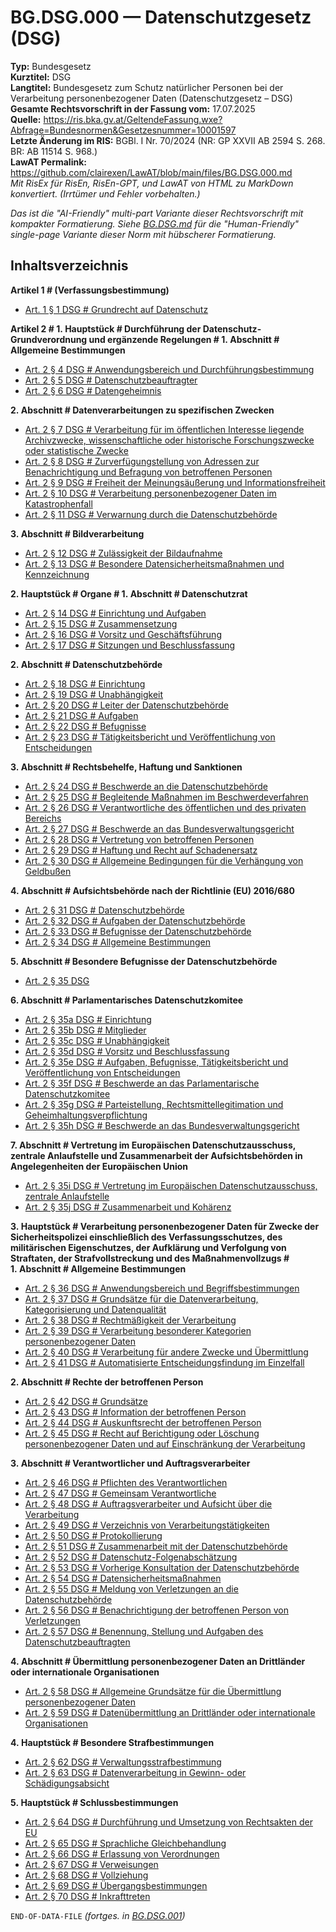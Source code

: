 # BG.DSG.000 — Datenschutzgesetz (DSG)
**Typ:** Bundesgesetz  
**Kurztitel:** DSG  
**Langtitel:** Bundesgesetz zum Schutz natürlicher Personen bei der Verarbeitung personenbezogener Daten (Datenschutzgesetz – DSG)  
**Gesamte Rechtsvorschrift in der Fassung vom:** 17.07.2025  
**Quelle:** https://ris.bka.gv.at/GeltendeFassung.wxe?Abfrage=Bundesnormen&Gesetzesnummer=10001597  
**Letzte Änderung im RIS:** BGBl. I Nr. 70/2024 (NR: GP XXVII AB 2594 S. 268. BR: AB 11514 S. 968.)  
**LawAT Permalink:** https://github.com/clairexen/LawAT/blob/main/files/BG.DSG.000.md  
*Mit RisEx für RisEn, RisEn-GPT, und LawAT von HTML zu MarkDown konvertiert. (Irrtümer und Fehler vorbehalten.)*

*Das ist die "AI-Friendly" multi-part Variante dieser Rechtsvorschrift mit kompakter Formatierung. Siehe [BG.DSG.md](BG.DSG.md) für die "Human-Friendly" single-page Variante dieser Norm mit hübscherer Formatierung.*

## Inhaltsverzeichnis

**Artikel 1 # (Verfassungsbestimmung)**  
* [Art. 1 § 1 DSG # Grundrecht auf Datenschutz](BG.DSG.001.md#art-1--1-dsg--grundrecht-auf-datenschutz)

**Artikel 2 # 1. Hauptstück # Durchführung der Datenschutz-Grundverordnung und ergänzende Regelungen # 1. Abschnitt # Allgemeine Bestimmungen**  
* [Art. 2 § 4 DSG # Anwendungsbereich und Durchführungsbestimmung](BG.DSG.001.md#art-2--4-dsg--anwendungsbereich-und-durchführungsbestimmung)  
* [Art. 2 § 5 DSG # Datenschutzbeauftragter](BG.DSG.001.md#art-2--5-dsg--datenschutzbeauftragter)  
* [Art. 2 § 6 DSG # Datengeheimnis](BG.DSG.001.md#art-2--6-dsg--datengeheimnis)

**2. Abschnitt # Datenverarbeitungen zu spezifischen Zwecken**  
* [Art. 2 § 7 DSG # Verarbeitung für im öffentlichen Interesse liegende Archivzwecke, wissenschaftliche oder historische Forschungszwecke oder statistische Zwecke](BG.DSG.002.md#art-2--7-dsg--verarbeitung-für-im-öffentlichen-interesse-liegende-archivzwecke-wissenschaftliche-oder-historische-forschungszwecke-oder-statistische-zwecke)  
* [Art. 2 § 8 DSG # Zurverfügungstellung von Adressen zur Benachrichtigung und Befragung von betroffenen Personen](BG.DSG.002.md#art-2--8-dsg--zurverfügungstellung-von-adressen-zur-benachrichtigung-und-befragung-von-betroffenen-personen)  
* [Art. 2 § 9 DSG # Freiheit der Meinungsäußerung und Informationsfreiheit](BG.DSG.002.md#art-2--9-dsg--freiheit-der-meinungsäußerung-und-informationsfreiheit)  
* [Art. 2 § 10 DSG # Verarbeitung personenbezogener Daten im Katastrophenfall](BG.DSG.002.md#art-2--10-dsg--verarbeitung-personenbezogener-daten-im-katastrophenfall)  
* [Art. 2 § 11 DSG # Verwarnung durch die Datenschutzbehörde](BG.DSG.002.md#art-2--11-dsg--verwarnung-durch-die-datenschutzbehörde)

**3. Abschnitt # Bildverarbeitung**  
* [Art. 2 § 12 DSG # Zulässigkeit der Bildaufnahme](BG.DSG.002.md#art-2--12-dsg--zulässigkeit-der-bildaufnahme)  
* [Art. 2 § 13 DSG # Besondere Datensicherheitsmaßnahmen und Kennzeichnung](BG.DSG.002.md#art-2--13-dsg--besondere-datensicherheitsmaßnahmen-und-kennzeichnung)

**2. Hauptstück # Organe # 1. Abschnitt # Datenschutzrat**  
* [Art. 2 § 14 DSG # Einrichtung und Aufgaben](BG.DSG.003.md#art-2--14-dsg--einrichtung-und-aufgaben)  
* [Art. 2 § 15 DSG # Zusammensetzung](BG.DSG.003.md#art-2--15-dsg--zusammensetzung)  
* [Art. 2 § 16 DSG # Vorsitz und Geschäftsführung](BG.DSG.003.md#art-2--16-dsg--vorsitz-und-geschäftsführung)  
* [Art. 2 § 17 DSG # Sitzungen und Beschlussfassung](BG.DSG.003.md#art-2--17-dsg--sitzungen-und-beschlussfassung)

**2. Abschnitt # Datenschutzbehörde**  
* [Art. 2 § 18 DSG # Einrichtung](BG.DSG.003.md#art-2--18-dsg--einrichtung)  
* [Art. 2 § 19 DSG # Unabhängigkeit](BG.DSG.003.md#art-2--19-dsg--unabhängigkeit)  
* [Art. 2 § 20 DSG # Leiter der Datenschutzbehörde](BG.DSG.003.md#art-2--20-dsg--leiter-der-datenschutzbehörde)  
* [Art. 2 § 21 DSG # Aufgaben](BG.DSG.003.md#art-2--21-dsg--aufgaben)  
* [Art. 2 § 22 DSG # Befugnisse](BG.DSG.003.md#art-2--22-dsg--befugnisse)  
* [Art. 2 § 23 DSG # Tätigkeitsbericht und Veröffentlichung von Entscheidungen](BG.DSG.003.md#art-2--23-dsg--tätigkeitsbericht-und-veröffentlichung-von-entscheidungen)

**3. Abschnitt # Rechtsbehelfe, Haftung und Sanktionen**  
* [Art. 2 § 24 DSG # Beschwerde an die Datenschutzbehörde](BG.DSG.004.md#art-2--24-dsg--beschwerde-an-die-datenschutzbehörde)  
* [Art. 2 § 25 DSG # Begleitende Maßnahmen im Beschwerdeverfahren](BG.DSG.004.md#art-2--25-dsg--begleitende-maßnahmen-im-beschwerdeverfahren)  
* [Art. 2 § 26 DSG # Verantwortliche des öffentlichen und des privaten Bereichs](BG.DSG.004.md#art-2--26-dsg--verantwortliche-des-öffentlichen-und-des-privaten-bereichs)  
* [Art. 2 § 27 DSG # Beschwerde an das Bundesverwaltungsgericht](BG.DSG.004.md#art-2--27-dsg--beschwerde-an-das-bundesverwaltungsgericht)  
* [Art. 2 § 28 DSG # Vertretung von betroffenen Personen](BG.DSG.004.md#art-2--28-dsg--vertretung-von-betroffenen-personen)  
* [Art. 2 § 29 DSG # Haftung und Recht auf Schadenersatz](BG.DSG.004.md#art-2--29-dsg--haftung-und-recht-auf-schadenersatz)  
* [Art. 2 § 30 DSG # Allgemeine Bedingungen für die Verhängung von Geldbußen](BG.DSG.004.md#art-2--30-dsg--allgemeine-bedingungen-für-die-verhängung-von-geldbußen)

**4. Abschnitt # Aufsichtsbehörde nach der Richtlinie (EU) 2016/680**  
* [Art. 2 § 31 DSG # Datenschutzbehörde](BG.DSG.004.md#art-2--31-dsg--datenschutzbehörde)  
* [Art. 2 § 32 DSG # Aufgaben der Datenschutzbehörde](BG.DSG.004.md#art-2--32-dsg--aufgaben-der-datenschutzbehörde)  
* [Art. 2 § 33 DSG # Befugnisse der Datenschutzbehörde](BG.DSG.004.md#art-2--33-dsg--befugnisse-der-datenschutzbehörde)  
* [Art. 2 § 34 DSG # Allgemeine Bestimmungen](BG.DSG.004.md#art-2--34-dsg--allgemeine-bestimmungen)

**5. Abschnitt # Besondere Befugnisse der Datenschutzbehörde**  
* [Art. 2 § 35 DSG](BG.DSG.004.md#art-2--35-dsg)

**6. Abschnitt # Parlamentarisches Datenschutzkomitee**  
* [Art. 2 § 35a DSG # Einrichtung](BG.DSG.005.md#art-2--35a-dsg--einrichtung)  
* [Art. 2 § 35b DSG # Mitglieder](BG.DSG.005.md#art-2--35b-dsg--mitglieder)  
* [Art. 2 § 35c DSG # Unabhängigkeit](BG.DSG.005.md#art-2--35c-dsg--unabhängigkeit)  
* [Art. 2 § 35d DSG # Vorsitz und Beschlussfassung](BG.DSG.005.md#art-2--35d-dsg--vorsitz-und-beschlussfassung)  
* [Art. 2 § 35e DSG # Aufgaben, Befugnisse, Tätigkeitsbericht und Veröffentlichung von Entscheidungen](BG.DSG.005.md#art-2--35e-dsg--aufgaben-befugnisse-tätigkeitsbericht-und-veröffentlichung-von-entscheidungen)  
* [Art. 2 § 35f DSG # Beschwerde an das Parlamentarische Datenschutzkomitee](BG.DSG.005.md#art-2--35f-dsg--beschwerde-an-das-parlamentarische-datenschutzkomitee)  
* [Art. 2 § 35g DSG # Parteistellung, Rechtsmittellegitimation und Geheimhaltungsverpflichtung](BG.DSG.005.md#art-2--35g-dsg--parteistellung-rechtsmittellegitimation-und-geheimhaltungsverpflichtung)  
* [Art. 2 § 35h DSG # Beschwerde an das Bundesverwaltungsgericht](BG.DSG.005.md#art-2--35h-dsg--beschwerde-an-das-bundesverwaltungsgericht)

**7. Abschnitt # Vertretung im Europäischen Datenschutzausschuss, zentrale Anlaufstelle und Zusammenarbeit der Aufsichtsbehörden in Angelegenheiten der Europäischen Union**  
* [Art. 2 § 35i DSG # Vertretung im Europäischen Datenschutzausschuss, zentrale Anlaufstelle](BG.DSG.005.md#art-2--35i-dsg--vertretung-im-europäischen-datenschutzausschuss-zentrale-anlaufstelle)  
* [Art. 2 § 35j DSG # Zusammenarbeit und Kohärenz](BG.DSG.005.md#art-2--35j-dsg--zusammenarbeit-und-kohärenz)

**3. Hauptstück # Verarbeitung personenbezogener Daten für Zwecke der Sicherheitspolizei einschließlich des Verfassungsschutzes, des militärischen Eigenschutzes, der Aufklärung und Verfolgung von Straftaten, der Strafvollstreckung und des Maßnahmenvollzugs # 1. Abschnitt # Allgemeine Bestimmungen**  
* [Art. 2 § 36 DSG # Anwendungsbereich und Begriffsbestimmungen](BG.DSG.005.md#art-2--36-dsg--anwendungsbereich-und-begriffsbestimmungen)  
* [Art. 2 § 37 DSG # Grundsätze für die Datenverarbeitung, Kategorisierung und Datenqualität](BG.DSG.005.md#art-2--37-dsg--grundsätze-für-die-datenverarbeitung-kategorisierung-und-datenqualität)  
* [Art. 2 § 38 DSG # Rechtmäßigkeit der Verarbeitung](BG.DSG.005.md#art-2--38-dsg--rechtmäßigkeit-der-verarbeitung)  
* [Art. 2 § 39 DSG # Verarbeitung besonderer Kategorien personenbezogener Daten](BG.DSG.005.md#art-2--39-dsg--verarbeitung-besonderer-kategorien-personenbezogener-daten)  
* [Art. 2 § 40 DSG # Verarbeitung für andere Zwecke und Übermittlung](BG.DSG.005.md#art-2--40-dsg--verarbeitung-für-andere-zwecke-und-übermittlung)  
* [Art. 2 § 41 DSG # Automatisierte Entscheidungsfindung im Einzelfall](BG.DSG.005.md#art-2--41-dsg--automatisierte-entscheidungsfindung-im-einzelfall)

**2. Abschnitt # Rechte der betroffenen Person**  
* [Art. 2 § 42 DSG # Grundsätze](BG.DSG.006.md#art-2--42-dsg--grundsätze)  
* [Art. 2 § 43 DSG # Information der betroffenen Person](BG.DSG.006.md#art-2--43-dsg--information-der-betroffenen-person)  
* [Art. 2 § 44 DSG # Auskunftsrecht der betroffenen Person](BG.DSG.006.md#art-2--44-dsg--auskunftsrecht-der-betroffenen-person)  
* [Art. 2 § 45 DSG # Recht auf Berichtigung oder Löschung personenbezogener Daten und auf Einschränkung der Verarbeitung](BG.DSG.006.md#art-2--45-dsg--recht-auf-berichtigung-oder-löschung-personenbezogener-daten-und-auf-einschränkung-der-verarbeitung)

**3. Abschnitt # Verantwortlicher und Auftragsverarbeiter**  
* [Art. 2 § 46 DSG # Pflichten des Verantwortlichen](BG.DSG.006.md#art-2--46-dsg--pflichten-des-verantwortlichen)  
* [Art. 2 § 47 DSG # Gemeinsam Verantwortliche](BG.DSG.006.md#art-2--47-dsg--gemeinsam-verantwortliche)  
* [Art. 2 § 48 DSG # Auftragsverarbeiter und Aufsicht über die Verarbeitung](BG.DSG.006.md#art-2--48-dsg--auftragsverarbeiter-und-aufsicht-über-die-verarbeitung)  
* [Art. 2 § 49 DSG # Verzeichnis von Verarbeitungstätigkeiten](BG.DSG.006.md#art-2--49-dsg--verzeichnis-von-verarbeitungstätigkeiten)  
* [Art. 2 § 50 DSG # Protokollierung](BG.DSG.006.md#art-2--50-dsg--protokollierung)  
* [Art. 2 § 51 DSG # Zusammenarbeit mit der Datenschutzbehörde](BG.DSG.006.md#art-2--51-dsg--zusammenarbeit-mit-der-datenschutzbehörde)  
* [Art. 2 § 52 DSG # Datenschutz-Folgenabschätzung](BG.DSG.006.md#art-2--52-dsg--datenschutz-folgenabschätzung)  
* [Art. 2 § 53 DSG # Vorherige Konsultation der Datenschutzbehörde](BG.DSG.006.md#art-2--53-dsg--vorherige-konsultation-der-datenschutzbehörde)  
* [Art. 2 § 54 DSG # Datensicherheitsmaßnahmen](BG.DSG.006.md#art-2--54-dsg--datensicherheitsmaßnahmen)  
* [Art. 2 § 55 DSG # Meldung von Verletzungen an die Datenschutzbehörde](BG.DSG.006.md#art-2--55-dsg--meldung-von-verletzungen-an-die-datenschutzbehörde)  
* [Art. 2 § 56 DSG # Benachrichtigung der betroffenen Person von Verletzungen](BG.DSG.006.md#art-2--56-dsg--benachrichtigung-der-betroffenen-person-von-verletzungen)  
* [Art. 2 § 57 DSG # Benennung, Stellung und Aufgaben des Datenschutzbeauftragten](BG.DSG.006.md#art-2--57-dsg--benennung-stellung-und-aufgaben-des-datenschutzbeauftragten)

**4. Abschnitt # Übermittlung personenbezogener Daten an Drittländer oder internationale Organisationen**  
* [Art. 2 § 58 DSG # Allgemeine Grundsätze für die Übermittlung personenbezogener Daten](BG.DSG.007.md#art-2--58-dsg--allgemeine-grundsätze-für-die-übermittlung-personenbezogener-daten)  
* [Art. 2 § 59 DSG # Datenübermittlung an Drittländer oder internationale Organisationen](BG.DSG.007.md#art-2--59-dsg--datenübermittlung-an-drittländer-oder-internationale-organisationen)

**4. Hauptstück # Besondere Strafbestimmungen**  
* [Art. 2 § 62 DSG # Verwaltungsstrafbestimmung](BG.DSG.007.md#art-2--62-dsg--verwaltungsstrafbestimmung)  
* [Art. 2 § 63 DSG # Datenverarbeitung in Gewinn- oder Schädigungsabsicht](BG.DSG.007.md#art-2--63-dsg--datenverarbeitung-in-gewinn--oder-schädigungsabsicht)

**5. Hauptstück # Schlussbestimmungen**  
* [Art. 2 § 64 DSG # Durchführung und Umsetzung von Rechtsakten der EU](BG.DSG.007.md#art-2--64-dsg--durchführung-und-umsetzung-von-rechtsakten-der-eu)  
* [Art. 2 § 65 DSG # Sprachliche Gleichbehandlung](BG.DSG.007.md#art-2--65-dsg--sprachliche-gleichbehandlung)  
* [Art. 2 § 66 DSG # Erlassung von Verordnungen](BG.DSG.007.md#art-2--66-dsg--erlassung-von-verordnungen)  
* [Art. 2 § 67 DSG # Verweisungen](BG.DSG.007.md#art-2--67-dsg--verweisungen)  
* [Art. 2 § 68 DSG # Vollziehung](BG.DSG.007.md#art-2--68-dsg--vollziehung)  
* [Art. 2 § 69 DSG # Übergangsbestimmungen](BG.DSG.007.md#art-2--69-dsg--übergangsbestimmungen)  
* [Art. 2 § 70 DSG # Inkrafttreten](BG.DSG.007.md#art-2--70-dsg--inkrafttreten)

`END-OF-DATA-FILE` *(fortges. in [BG.DSG.001](BG.DSG.001.md))*
